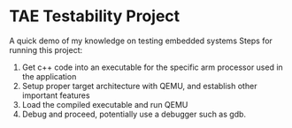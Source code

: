 # TAE Testability Project
A quick demo of my knowledge on testing embedded systems
Steps for running this project: 
1. Get c++ code into an executable for the specific arm processor used in 
the application
2. Setup proper target architecture with QEMU, and establish other 
important features
3. Load the compiled executable and run QEMU
4. Debug and proceed, potentially use a debugger such as gdb. 
